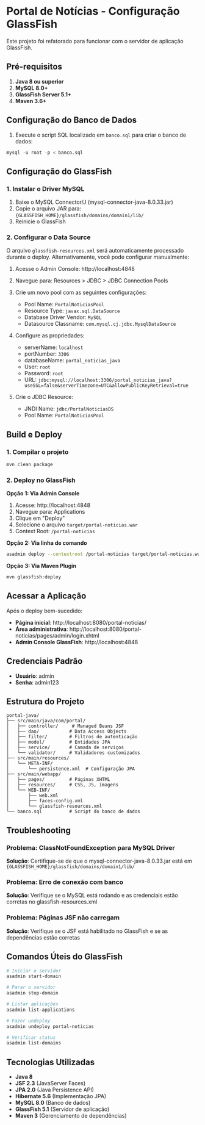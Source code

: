 # Portal de Notícias - Configuração GlassFish

Este projeto foi refatorado para funcionar com o servidor de aplicação GlassFish.

## Pré-requisitos

1. **Java 8 ou superior**
2. **MySQL 8.0+**
3. **GlassFish Server 5.1+**
4. **Maven 3.6+**

## Configuração do Banco de Dados

1. Execute o script SQL localizado em `banco.sql` para criar o banco de dados:
```sql
mysql -u root -p < banco.sql
```

## Configuração do GlassFish

### 1. Instalar o Driver MySQL

1. Baixe o MySQL Connector/J (mysql-connector-java-8.0.33.jar)
2. Copie o arquivo JAR para: `{GLASSFISH_HOME}/glassfish/domains/domain1/lib/`
3. Reinicie o GlassFish

### 2. Configurar o Data Source

O arquivo `glassfish-resources.xml` será automaticamente processado durante o deploy. Alternativamente, você pode configurar manualmente:

1. Acesse o Admin Console: http://localhost:4848
2. Navegue para: Resources > JDBC > JDBC Connection Pools
3. Crie um novo pool com as seguintes configurações:
   - Pool Name: `PortalNoticiasPool`
   - Resource Type: `javax.sql.DataSource`
   - Database Driver Vendor: `MySQL`
   - Datasource Classname: `com.mysql.cj.jdbc.MysqlDataSource`

4. Configure as propriedades:
   - serverName: `localhost`
   - portNumber: `3306`
   - databaseName: `portal_noticias_java`
   - User: `root`
   - Password: `root`
   - URL: `jdbc:mysql://localhost:3306/portal_noticias_java?useSSL=false&serverTimezone=UTC&allowPublicKeyRetrieval=true`

5. Crie o JDBC Resource:
   - JNDI Name: `jdbc/PortalNoticiasDS`
   - Pool Name: `PortalNoticiasPool`

## Build e Deploy

### 1. Compilar o projeto
```bash
mvn clean package
```

### 2. Deploy no GlassFish

**Opção 1: Via Admin Console**
1. Acesse: http://localhost:4848
2. Navegue para: Applications
3. Clique em "Deploy"
4. Selecione o arquivo `target/portal-noticias.war`
5. Context Root: `/portal-noticias`

**Opção 2: Via linha de comando**
```bash
asadmin deploy --contextroot /portal-noticias target/portal-noticias.war
```

**Opção 3: Via Maven Plugin**
```bash
mvn glassfish:deploy
```

## Acessar a Aplicação

Após o deploy bem-sucedido:

- **Página inicial**: http://localhost:8080/portal-noticias/
- **Área administrativa**: http://localhost:8080/portal-noticias/pages/admin/login.xhtml
- **Admin Console GlassFish**: http://localhost:4848

## Credenciais Padrão

- **Usuário**: admin
- **Senha**: admin123

## Estrutura do Projeto

```
portal-java/
├── src/main/java/com/portal/
│   ├── controller/     # Managed Beans JSF
│   ├── dao/           # Data Access Objects
│   ├── filter/        # Filtros de autenticação
│   ├── model/         # Entidades JPA
│   ├── service/       # Camada de serviços
│   └── validator/     # Validadores customizados
├── src/main/resources/
│   └── META-INF/
│       └── persistence.xml  # Configuração JPA
├── src/main/webapp/
│   ├── pages/         # Páginas XHTML
│   ├── resources/     # CSS, JS, imagens
│   └── WEB-INF/
│       ├── web.xml
│       ├── faces-config.xml
│       └── glassfish-resources.xml
└── banco.sql          # Script do banco de dados
```

## Troubleshooting

### Problema: ClassNotFoundException para MySQL Driver
**Solução**: Certifique-se de que o mysql-connector-java-8.0.33.jar está em `{GLASSFISH_HOME}/glassfish/domains/domain1/lib/`

### Problema: Erro de conexão com banco
**Solução**: Verifique se o MySQL está rodando e as credenciais estão corretas no glassfish-resources.xml

### Problema: Páginas JSF não carregam
**Solução**: Verifique se o JSF está habilitado no GlassFish e se as dependências estão corretas

## Comandos Úteis do GlassFish

```bash
# Iniciar o servidor
asadmin start-domain

# Parar o servidor
asadmin stop-domain

# Listar aplicações
asadmin list-applications

# Fazer undeploy
asadmin undeploy portal-noticias

# Verificar status
asadmin list-domains
```

## Tecnologias Utilizadas

- **Java 8**
- **JSF 2.3** (JavaServer Faces)
- **JPA 2.0** (Java Persistence API)
- **Hibernate 5.6** (Implementação JPA)
- **MySQL 8.0** (Banco de dados)
- **GlassFish 5.1** (Servidor de aplicação)
- **Maven 3** (Gerenciamento de dependências)